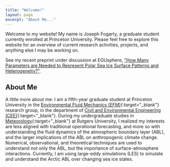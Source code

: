 ```yaml
---
title: "Welcome!"
layout: page
excerpt: "About Me..."
---
```


Welcome to my website! My name is Joseph Fogarty, a graduate student currently enrolled at Princeton University. Please feel free to explore this website for an overview of current research activities, projects, and anything else I may be working on.

See my recent preprint under discussion at EGUsphere, ["How Many Parameters are Needed to Represent Polar Sea Ice Surface Patterns and Heterogeneity?"](https://doi.org/10.5194/egusphere-2024-532).

## About Me

A little more about me: I am a fifth-year graduate student at Princeton University in the [Environmental Fluid Mechanics (EFM)](http://efm.princeton.edu/){:target="_blank"} research group, in the department of [Civil and Environmental Engineering (CEE)](https://cee.princeton.edu/){:target="_blank"}. During my undergraduate studies in [Meteorology](https://meteorology.rutgers.edu/){:target="_blank"} at Rutgers University, I realized my interests are less aligned with traditional operational forecasting, and more so with understanding the fluid dynamics of the atmospheric boundary layer (ABL), and the larger implications of the ABL on anthropogenic climate change. Numerical, observational, and theoretical techniques are used to understand not only the ABL, but the importance of surface-atmosphere interactions. Currently, I am using large-eddy simulations (LES) to simulate and understand the Arctic ABL over changing sea ice states.
